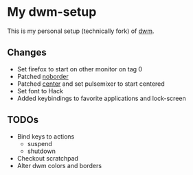 # My dwm-setup

This is my personal setup (technically fork) of [dwm](https://dwm.suckless.org).

## Changes

* Set firefox to start on other monitor on tag 0
* Patched [noborder](https://dwm.suckless.org/patches/noborder/)
* Patched [center](https://dwm.suckless.org/patches/center/) and set pulsemixer to start centered
* Set font to Hack
* Added keybindings to favorite applications and lock-screen

## TODOs

* Bind keys to actions
	* suspend
	* shutdown
* Checkout scratchpad
* Alter dwm colors and borders


